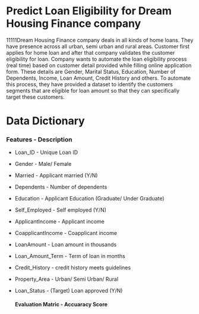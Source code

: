 # Predict Loan Eligibility for Dream Housing Finance company

11111Dream Housing Finance company deals in all kinds of home loans. They have presence across all urban, semi urban and rural areas. Customer first applies for home loan and after that company validates the customer eligibility for loan.
Company wants to automate the loan eligibility process (real time) based on customer detail provided while filling online application form. These details are Gender, Marital Status, Education, Number of Dependents, Income, Loan Amount, Credit History and others. To automate this process, they have provided a dataset to identify the customers segments that are eligible for loan amount so that they can specifically target these customers. 

# Data Dictionary

### Features	- Description
* Loan_ID	- Unique Loan ID
* Gender	- Male/ Female
* Married	- Applicant married (Y/N)
* Dependents -	Number of dependents
* Education	 - Applicant Education (Graduate/ Under Graduate)
* Self_Employed	- Self employed (Y/N)
* ApplicantIncome -	Applicant income
* CoapplicantIncome	- Coapplicant income
* LoanAmount	- Loan amount in thousands
* Loan_Amount_Term	- Term of loan in months
* Credit_History	 - credit history meets guidelines
* Property_Area	 - Urban/ Semi Urban/ Rural
* Loan_Status	 - (Target) Loan approved (Y/N)

    #### Evaluation Matric - Accuaracy Score
